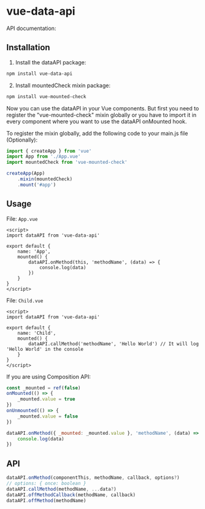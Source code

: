 # vue-data-api

API documentation:

## Installation

1. Install the dataAPI package:
```bash
npm install vue-data-api
```
2. Install mountedCheck mixin package:
```bash
npm install vue-mounted-check
```

Now you can use the dataAPI in your Vue components. But first you need to register the "vue-mounted-check" mixin globally or you have to import it in every component where you want to use the dataAPI onMounted hook.

To register the mixin globally, add the following code to your main.js file (Optionally):
```js
import { createApp } from 'vue'
import App from './App.vue'
import mountedCheck from 'vue-mounted-check'

createApp(App)
    .mixin(mountedCheck)
    .mount('#app')
```

## Usage

File: `App.vue`
```vue
<script>
import dataAPI from 'vue-data-api'

export default {
    name: 'App',
    mounted() {
        dataAPI.onMethod(this, 'methodName', (data) => {
            console.log(data)
        })
    }
}
</script>
```

File: `Child.vue`
```vue
<script>
import dataAPI from 'vue-data-api'

export default {
    name: 'Child',
    mounted() {
        dataAPI.callMethod('methodName', 'Hello World') // It will log 'Hello World' in the console
    }
}
</script>
```

If you are using Composition API:
```js
const _mounted = ref(false)
onMounted(() => {
    _mounted.value = true
})
onUnmounted(() => {
    _mounted.value = false
})

dataAPI.onMethod({ _mounted: _mounted.value }, 'methodName', (data) => {
    console.log(data)
})
```

## API
```js
dataAPI.onMethod(componentThis, methodName, callback, options?)
// options: { once: boolean }
dataAPI.callMethod(methodName, ...data?)
dataAPI.offMethodCallback(methodName, callback)
dataAPI.offMethod(methodName)
```